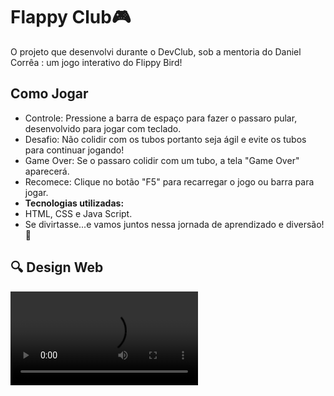 <h1> Flappy Club🎮</h1>

O projeto que desenvolvi durante o DevClub, sob a mentoria do Daniel Corrêa : um jogo interativo do Flippy Bird! 

<h2>Como Jogar</h2>
<ul>

<li>Controle: Pressione a barra de espaço para fazer o passaro pular, desenvolvido para jogar com teclado.

<li>Desafio: Não colidir com os tubos portanto seja ágil e evite os tubos para continuar jogando!

<li>Game Over: Se o passaro colidir com um tubo, a tela "Game Over" aparecerá.

<li>Recomece: Clique no botão "F5" para recarregar o jogo ou barra para jogar.
<br>
<li><b> Tecnologias utilizadas:</b>
<li>HTML, CSS e Java Script.</li>
<li>Se divirtasse...e vamos juntos nessa jornada de aprendizado e diversão! 🚀 
</ul>
<h2>🔍 Design Web</h2>
<video src=".">



